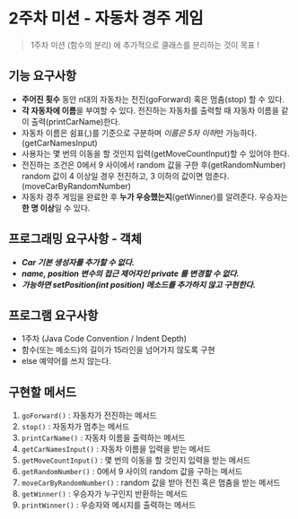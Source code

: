 # 2주차 미션 - 자동차 경주 게임

> 1주차 미션 (함수의 분리) 에 추가적으로 클래스를 분리하는 것이 목표 !

## 기능 요구사항
- **주어진 횟수** 동안 n대의 자동차는 전진(goForward) 혹은 멈춤(stop) 할 수 있다.
- **각 자동차에 이름**을 부여할 수 있다. 전진하는 자동차를 출력할 때 자동차 이름을 같이 출력(printCarName)한다.
- 자동차 이름은 쉼표(,)를 기준으로 구분하며 *이름은 5자 이하*만 가능하다. (getCarNamesInput)
- 사용자는 몇 번의 이동을 할 것인지 입력(getMoveCountInput)할 수 있어야 한다.
- 전진하는 조건은 0에서 9 사이에서 random 값을 구한 후(getRandomNumber) random 값이 4 이상일 경우 전진하고, 3 이하의 값이면 멈춘다.(moveCarByRandomNumber)
- 자동차 경주 게임을 완료한 후 **누가 우승했는지**(getWinner)를 알려준다. 우승자는 **한 명 이상**일 수 있다.

## 프로그래밍 요구사항 - 객체
- ***Car 기본 생성자를 추가할 수 없다.***
- ***name, position 변수의 접근 제어자인 private 를 변경할 수 없다.***
- ***가능하면 setPosition(int position) 메소드를 추가하지 않고 구현한다.***

## 프로그램 요구사항
- 1주차 (Java Code Convention / Indent Depth)
- 함수(또는 메소드)의 길이가 15라인을 넘어가지 않도록 구현
- else 예약어를 쓰지 않는다.

## 구현할 메서드
1. ``goForward()`` : 자동차가 전진하는 메서드
2. ``stop()`` : 자동차가 멈추는 메서드
3. ``printCarName()`` : 자동차 이름을 출력하는 메서드
4. ``getCarNamesInput()`` : 자동차 이름을 입력을 받는 메서드
5. ``getMoveCountInput()`` : 몇 번의 이동을 할 것인지 입력을 받는 메서드
6. ``getRandomNumber()`` : 0에서 9 사이의 random 값을 구하는 메서드
7. ``moveCarByRandomNumber()`` : random 값을 받아 전진 혹은 멈춤을 받는 메서드
8. ``getWinner()`` : 우승자가 누구인지 반환하는 메서드
9. ``printWinner()`` : 우승자와 메시지를 출력하는 메서드